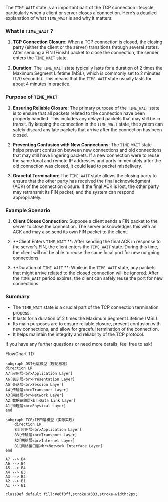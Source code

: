 The  `TIME_WAIT`  state is an important part of the TCP connection lifecycle, particularly when a client or server closes a connection. Here’s a detailed explanation of what  `TIME_WAIT`  is and why it matters:

### What is  `TIME_WAIT` ?

1. **TCP Connection Closure**: When a TCP connection is closed, the closing party (either the client or the server) transitions through several states. After sending a FIN (Finish) packet to close the connection, the sender enters the  `TIME_WAIT`  state.

2. **Duration**: The  `TIME_WAIT`  state typically lasts for a duration of 2 times the Maximum Segment Lifetime (MSL), which is commonly set to 2 minutes (120 seconds). This means that the  `TIME_WAIT`  state usually lasts for about 4 minutes in practice.

### Purpose of  `TIME_WAIT`

1. **Ensuring Reliable Closure**: The primary purpose of the  `TIME_WAIT`  state is to ensure that all packets related to the connection have been properly handled. This includes any delayed packets that may still be in transit. By keeping the connection in the  `TIME_WAIT`  state, the system can safely discard any late packets that arrive after the connection has been closed.

2. **Preventing Confusion with New Connections**: The  `TIME_WAIT`  state helps prevent confusion between new connections and old connections that may still have lingering packets. If a new connection were to reuse the same local and remote IP addresses and ports immediately after the old connection was closed, it could lead to packet misdelivery.

3. **Graceful Termination**: The  `TIME_WAIT`  state allows the closing party to ensure that the other party has received the final acknowledgment (ACK) of the connection closure. If the final ACK is lost, the other party may retransmit its FIN packet, and the system can respond appropriately.

### Example Scenario

1. **Client Closes Connection**: Suppose a client sends a FIN packet to the server to close the connection. The server acknowledges this with an ACK and may also send its own FIN packet to the client.

2. **Client Enters  `TIME_WAIT` **: After sending the final ACK in response to the server's FIN, the client enters the  `TIME_WAIT`  state. During this time, the client will not be able to reuse the same local port for new outgoing connections.

3. **Duration of  `TIME_WAIT` **: While in the  `TIME_WAIT`  state, any packets that might arrive related to the closed connection will be ignored. After the  `TIME_WAIT`  period expires, the client can safely reuse the port for new connections.

### Summary

- The  `TIME_WAIT`  state is a crucial part of the TCP connection termination process.
- It lasts for a duration of 2 times the Maximum Segment Lifetime (MSL).
- Its main purposes are to ensure reliable closure, prevent confusion with new connections, and allow for graceful termination of the connection.
- It helps maintain the integrity and reliability of the TCP protocol.

If you have any further questions or need more details, feel free to ask!


FlowChart TD

    subgraph OSI七层模型（理论标准）
    direction LR
    A7[应用层<br>Application Layer]
    A6[表示层<br>Presentation Layer]
    A5[会话层<br>Session Layer]
    A4[传输层<br>Transport Layer]
    A3[网络层<br>Network Layer]
    A2[数据链路层<br>Data Link Layer]
    A1[物理层<br>Physical Layer]
    end

    subgraph TCP/IP四层模型（实际实现）
        direction LR
        B4[应用层<br>Application Layer]
        B3[传输层<br>Transport Layer]
        B2[网络层<br>Internet Layer]
        B1[网络接口层<br>Network Interface Layer]
    end

    A7 --> B4
    A6 --> B4
    A5 --> B4
    A4 --> B3
    A3 --> B2
    A2 --> B1
    A1 --> B1

    classDef default fill:#e6f3ff,stroke:#333,stroke-width:2px;
